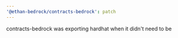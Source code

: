 ```yaml
---
'@ethan-bedrock/contracts-bedrock': patch
---
```


contracts-bedrock was exporting hardhat when it didn't need to be
